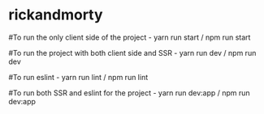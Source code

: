# rickandmorty


#To run the only client side of the project - yarn run start / npm run start

#To run the project with both client side and SSR - yarn run dev / npm run dev

#To run eslint - yarn run lint / npm run lint

#To run both SSR and eslint for the project - yarn run dev:app / npm run dev:app
